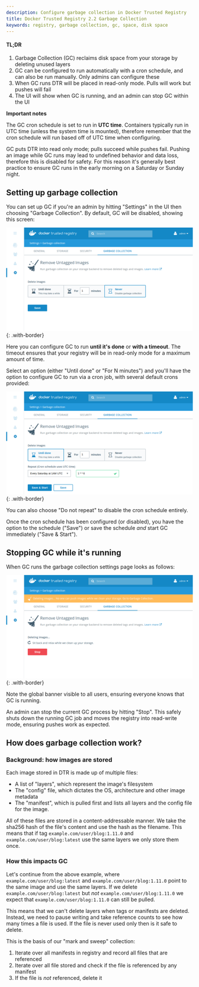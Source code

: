 ```yaml
---
description: Configure garbage collection in Docker Trusted Registry
title: Docker Trusted Registry 2.2 Garbage Collection
keywords: registry, garbage collection, gc, space, disk space
---
```


#### TL;DR

1. Garbage Collection (GC) reclaims disk space from your storage by deleting
unused layers
2. GC can be configured to run automatically with a cron schedule, and can also
be run manually. Only admins can configure these
3. When GC runs DTR will be placed in read-only mode.  Pulls will work but
pushes will fail
4. The UI will show when GC is running, and an admin can stop GC within the UI

**Important notes**

The GC cron schedule is set to run in **UTC time**.  Containers typically run in
UTC time (unless the system time is mounted), therefore remember that the cron
schedule will run based off of UTC time when configuring.

GC puts DTR into read only mode; pulls succeed while pushes fail.  Pushing an
image while GC runs may lead to undefined behavior and data loss, therefore
this is disabled for safety.  For this reason it's generally best practice to
ensure GC runs in the early morning on a Saturday or Sunday night.


## Setting up garbage collection

You can set up GC if you're an admin by hitting "Settings" in the UI then
choosing "Garbage Collection".  By default, GC will be disabled, showing this
screen:

![](../../images/garbage-collection-1.png){: .with-border}

Here you can configure GC to run **until it's done** or **with a timeout**.
The timeout ensures that your registry will be in read-only mode for a maximum
amount of time.

Select an option (either "Until done" or "For N minutes") and you'll have the
option to configure GC to run via a cron job, with several default crons
provided:

![](../../images/garbage-collection-2.png){: .with-border}

You can also choose "Do not repeat" to disable the cron schedule entirely.

Once the cron schedule has been configured (or disabled), you have the option to
the schedule ("Save") or save the schedule *and* start GC immediately ("Save
&amp; Start").

## Stopping GC while it's running

When GC runs the garbage collection settings page looks as follows:

![](../../images/garbage-collection-3.png){: .with-border}

Note the global banner visible to all users, ensuring everyone knows that GC is
running.

An admin can stop the current GC process by hitting "Stop".  This safely shuts
down the running GC job and moves the registry into read-write mode, ensuring
pushes work as expected.

## How does garbage collection work?

### Background: how images are stored

Each image stored in DTR is made up of multiple files:

- A list of "layers", which represent the image's filesystem
- The "config" file, which dictates the OS, architecture and other image
metadata
- The "manifest", which is pulled first and lists all layers and the config file
for the image.

All of these files are stored in a content-addressable manner.  We take the
sha256 hash of the file's content and use the hash as the filename.  This means
that if tag `example.com/user/blog:1.11.0` and `example.com/user/blog:latest`
use the same layers we only store them once.

### How this impacts GC

Let's continue from the above example, where `example.com/user/blog:latest` and
`example.com/user/blog:1.11.0` point to the same image and use the same layers.
If we delete `example.com/user/blog:latest` but *not*
`example.com/user/blog:1.11.0` we expect that `example.com/user/blog:1.11.0`
can still be pulled.

This means that we can't delete layers when tags or manifests are deleted.  
Instead, we need to pause writing and take reference counts to see how many
times a file is used.  If the file is never used only then is it safe to delete.

This is the basis of our "mark and sweep" collection:

1. Iterate over all manifests in registry and record all files that are
referenced
2. Iterate over all file stored and check if the file is referenced by any
manifest
3. If the file is *not* referenced, delete it
